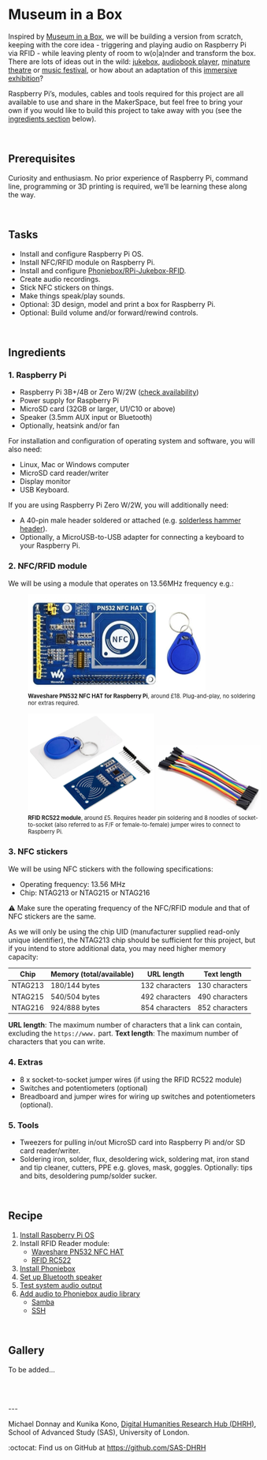 # Museum in a Box

Inspired by [Museum in a Box](https://museuminabox.org), we will be building a version from scratch, keeping with the core idea - triggering and playing audio on Raspberry Pi via RFID - while leaving plenty of room to w(o|a)nder and transform the box. There are lots of ideas out in the wild: [jukebox](https://www.youtube.com/watch?v=5Y1Psf6igHE), [audiobook player](https://www.youtube.com/watch?v=-lAeRB1GZUo), [minature theatre](https://www.youtube.com/watch?v=sFYVwn0VhLk) or [music festival](https://vimeo.com/466007950), or how about an adaptation of this [immersive exhibition](https://www.youtube.com/watch?v=A9H5b_BZWwo)? 

Raspberry Pi’s, modules, cables and tools required for this project are all available to use and share in the MakerSpace, but feel free to bring your own if you would like to build this project to take away with you (see the [ingredients section](#ingredients) below).

<br />

## Prerequisites 

Curiosity and enthusiasm. No prior experience of Raspberry Pi, command line, programming or 3D printing is required, we’ll be learning these along the way.

<br />

## Tasks

* Install and configure Raspberry Pi OS. 
* Install NFC/RFID module on Raspberry Pi. 
* Install and configure [Phoniebox/RPi-Jukebox-RFID](https://github.com/MiczFlor/RPi-Jukebox-RFID).
* Create audio recordings. 
* Stick NFC stickers on things.
* Make things speak/play sounds.
* Optional: 3D design, model and print a box for Raspberry Pi. 
* Optional: Build volume and/or forward/rewind controls.

<br />

## Ingredients

### 1. Raspberry Pi 

- Raspberry Pi 3B+/4B or Zero W/2W ([check availability](https://rpilocator.com/?country=UK))
- Power supply for Raspberry Pi
- MicroSD card (32GB or larger, U1/C10 or above)
- Speaker (3.5mm AUX input or Bluetooth)
- Optionally, heatsink and/or fan

For installation and configuration of operating system and software, you will also need:

- Linux, Mac or Windows computer
- MicroSD card reader/writer
- Display monitor
- USB Keyboard.

If you are using Raspberry Pi Zero W/2W, you will additionally need:

* A 40-pin male header soldered or attached (e.g. [solderless hammer header](https://shop.pimoroni.com/products/gpio-hammer-header?variant=35643241098)).
* Optionally, a MicroUSB-to-USB adapter for connecting a keyboard to your Raspberry Pi.

### 2. NFC/RFID module

We will be using a module that operates on 13.56MHz frequency e.g.:

<figure style="width: 95%;">
  <img src="docs/.assets/images/waveshare-pn532-nfc-hat.jpg" alt="Waveshare PN532 NFC HAT" style="zoom:50%" />
  <figcaption style="font-size: .8em"><b>Waveshare PN532 NFC HAT for Raspberry Pi</b>, around £18. Plug-and-play, no soldering nor extras required.</figcaption>
</figure>

<figure style="width: 95%;">
  <img src="docs/.assets/images/rfid-rc522.jpg" alt="RFID RC522 module" style="zoom:25%" />
  <img src="docs/.assets/images/jumper-wires-socket-to-socket.jpg" alt="RFID RC522 module" style="zoom:25%" />
  <figcaption style="font-size: .8em;"><b>RFID RC522 module</b>, around £5. Requires header pin soldering and 8 noodles of socket-to-socket (also referred to as F/F or female-to-female) jumper wires to connect to Raspberry Pi.</figcaption>
</figure>


### 3. NFC stickers

We will be using NFC stickers with the following specifications: 
* Operating frequency: 13.56 MHz
* Chip: NTAG213 or NTAG215 or NTAG216

:warning: Make sure the operating frequency of the NFC/RFID module and that of NFC stickers are the same.

As we will only be using the chip UID (manufacturer supplied read-only unique identifier), the NTAG213 chip should be sufficient for this project, but if you intend to store additional data, you may need higher memory capacity:

| Chip    | Memory (total/available) | URL length     | Text length    |
| ------  | ------------------------ | -------------- | -------------- |
| NTAG213 | 180/144 bytes            | 132 characters | 130 characters |
| NTAG215 | 540/504 bytes            | 492 characters | 490 characters | 
| NTAG216 | 924/888 bytes            | 854 characters | 852 characters |

**URL length**: The maximum number of characters that a link can contain, excluding the `https://www.` part.
**Text length**: The maximum number of characters that you can write.

### 4. Extras

* 8 x socket-to-socket jumper wires (if using the RFID RC522 module)
* Switches and potentiometers (optional)
* Breadboard and jumper wires for wiring up switches and potentiometers (optional).

### 5. Tools

* Tweezers for pulling in/out MicroSD card into Raspberry Pi and/or SD card reader/writer.
* Soldering iron, solder, flux, desoldering wick, soldering mat, iron stand and tip cleaner, cutters, PPE e.g. gloves, mask, goggles. Optionally: tips and bits, desoldering pump/solder sucker.

<br />

## Recipe

1. [Install Raspberry Pi OS](docs/Raspberry-Pi-OS.md)
2. Install RFID Reader module:
   * [Waveshare PN532 NFC HAT](docs/Waveshare-PN532-NFC-HAT.md)
   * [RFID RC522](docs/RFID-RC522.md)
3. [Install Phoniebox](docs/Phoniebox.md)
4. [Set up Bluetooth speaker](docs/Bluetooth.md)
5. [Test system audio output](docs/Audio.md)
6. [Add audio to Phoniebox audio library](docs/Phoniebox.md#adding-audio-files-to-phoniebox)
   - [Samba](docs/Phoniebox.md#samba)
   - [SSH](docs/Phoniebox.md#ssh)

<br />

## Gallery

To be added...

<br /><br />

\---

Michael Donnay and Kunika Kono, [Digital Humanities Research Hub (DHRH)](https://www.sas.ac.uk/digital-humanities), School of Advanced Study (SAS), University of London.  

:octocat: Find us on GitHub at https://github.com/SAS-DHRH
